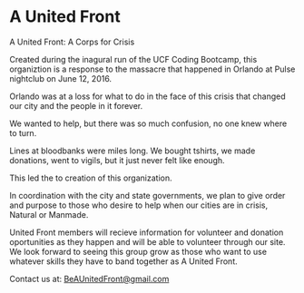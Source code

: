 # A United Front
A United Front: A Corps for Crisis

Created during the inagural run of the UCF Coding Bootcamp, this organiztion is a response to the massacre that happened in Orlando at Pulse nightclub on June 12, 2016. 

Orlando was at a loss for what to do in the face of this crisis that changed our city and the people in it forever. 

We wanted to help, but there was so much confusion, no one knew where to turn. 

Lines at bloodbanks were miles long. We bought tshirts, we made donations, went to vigils, but it just never felt like enough. 

This led the to creation of this organization. 

In coordination with the city and state governments, we plan to give order and purpose to those who desire to help when our cities are in crisis, Natural or Manmade.

United Front members will recieve information for volunteer and donation oportunities as they happen and will be able to volunteer through our site. We look forward to seeing this group grow as those who want to use whatever skills they have to band together as A United Front. 

Contact us at: BeAUnitedFront@gmail.com 
